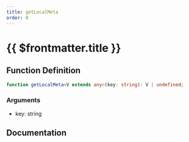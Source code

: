 ```yaml
---
title: getLocalMeta
order: 0
---
```


# {{ $frontmatter.title }}

## Function Definition

```ts
function getLocalMeta<V extends any>(key: string): V | undefined;
```

### Arguments

* key: string

## Documentation

<!--@include: ./parts/getLocalMeta.md-->
